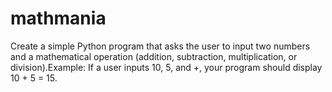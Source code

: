 # mathmania
Create a simple Python program that asks the user to input two numbers and a mathematical operation (addition, subtraction, multiplication, or division).Example: If a user inputs 10, 5, and +, your program should display 10 + 5 = 15.

